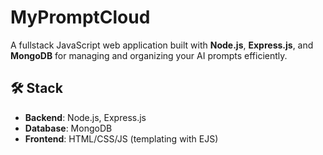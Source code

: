 # MyPromptCloud
A fullstack JavaScript web application built with **Node.js**, **Express.js**, and **MongoDB** for managing and organizing your AI prompts efficiently.

## 🛠️ Stack
- **Backend**: Node.js, Express.js
- **Database**: MongoDB
- **Frontend**: HTML/CSS/JS (templating with EJS)